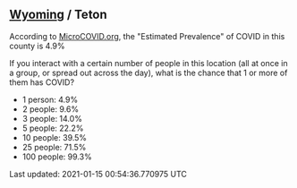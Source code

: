 
## [Wyoming](/united-states/wyoming) / Teton

According to [MicroCOVID.org](http://microcovid.org),
the "Estimated Prevalence" of COVID in this county is 4.9%

If you interact with a certain number of people in this location
(all at once in a group, or spread out across the day), what is the chance that
1 or more of them has COVID?

- 1 person: 4.9%
- 2 people: 9.6%
- 3 people: 14.0%
- 5 people: 22.2%
- 10 people: 39.5%
- 25 people: 71.5%
- 100 people: 99.3%

Last updated: 2021-01-15 00:54:36.770975 UTC
